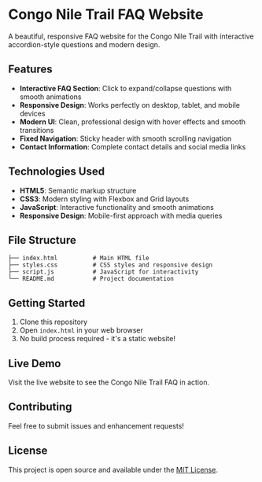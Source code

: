 # Congo Nile Trail FAQ Website

A beautiful, responsive FAQ website for the Congo Nile Trail with interactive accordion-style questions and modern design.

## Features

- **Interactive FAQ Section**: Click to expand/collapse questions with smooth animations
- **Responsive Design**: Works perfectly on desktop, tablet, and mobile devices
- **Modern UI**: Clean, professional design with hover effects and smooth transitions
- **Fixed Navigation**: Sticky header with smooth scrolling navigation
- **Contact Information**: Complete contact details and social media links

## Technologies Used

- **HTML5**: Semantic markup structure
- **CSS3**: Modern styling with Flexbox and Grid layouts
- **JavaScript**: Interactive functionality and smooth animations
- **Responsive Design**: Mobile-first approach with media queries

## File Structure

```
├── index.html          # Main HTML file
├── styles.css          # CSS styles and responsive design
├── script.js           # JavaScript for interactivity
└── README.md           # Project documentation
```

## Getting Started

1. Clone this repository
2. Open `index.html` in your web browser
3. No build process required - it's a static website!

## Live Demo

Visit the live website to see the Congo Nile Trail FAQ in action.

## Contributing

Feel free to submit issues and enhancement requests!

## License

This project is open source and available under the [MIT License](LICENSE).
